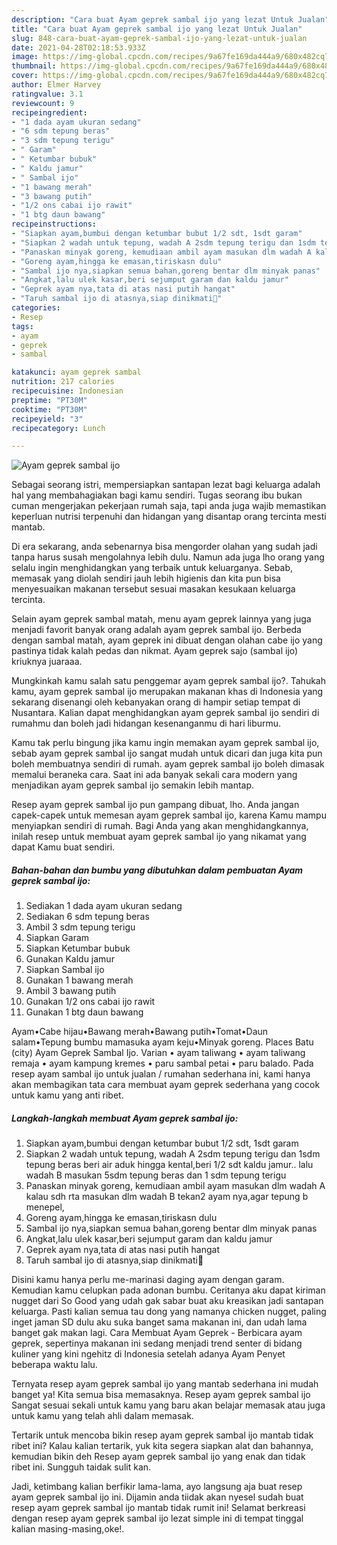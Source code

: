 ```yaml
---
description: "Cara buat Ayam geprek sambal ijo yang lezat Untuk Jualan"
title: "Cara buat Ayam geprek sambal ijo yang lezat Untuk Jualan"
slug: 848-cara-buat-ayam-geprek-sambal-ijo-yang-lezat-untuk-jualan
date: 2021-04-28T02:18:53.933Z
image: https://img-global.cpcdn.com/recipes/9a67fe169da444a9/680x482cq70/ayam-geprek-sambal-ijo-foto-resep-utama.jpg
thumbnail: https://img-global.cpcdn.com/recipes/9a67fe169da444a9/680x482cq70/ayam-geprek-sambal-ijo-foto-resep-utama.jpg
cover: https://img-global.cpcdn.com/recipes/9a67fe169da444a9/680x482cq70/ayam-geprek-sambal-ijo-foto-resep-utama.jpg
author: Elmer Harvey
ratingvalue: 3.1
reviewcount: 9
recipeingredient:
- "1 dada ayam ukuran sedang"
- "6 sdm tepung beras"
- "3 sdm tepung terigu"
- " Garam"
- " Ketumbar bubuk"
- " Kaldu jamur"
- " Sambal ijo"
- "1 bawang merah"
- "3 bawang putih"
- "1/2 ons cabai ijo rawit"
- "1 btg daun bawang"
recipeinstructions:
- "Siapkan ayam,bumbui dengan ketumbar bubut 1/2 sdt, 1sdt garam"
- "Siapkan 2 wadah untuk tepung, wadah A 2sdm tepung terigu dan 1sdm tepung beras beri air aduk hingga kental,beri 1/2 sdt kaldu jamur.. lalu wadah B masukan 5sdm tepung beras dan 1 sdm tepung terigu"
- "Panaskan minyak goreng, kemudiaan ambil ayam masukan dlm wadah A kalau sdh rta masukan dlm wadah B tekan2 ayam nya,agar tepung b menepel,"
- "Goreng ayam,hingga ke emasan,tiriskasn dulu"
- "Sambal ijo nya,siapkan semua bahan,goreng bentar dlm minyak panas"
- "Angkat,lalu ulek kasar,beri sejumput garam dan kaldu jamur"
- "Geprek ayam nya,tata di atas nasi putih hangat"
- "Taruh sambal ijo di atasnya,siap dinikmati💖"
categories:
- Resep
tags:
- ayam
- geprek
- sambal

katakunci: ayam geprek sambal 
nutrition: 217 calories
recipecuisine: Indonesian
preptime: "PT30M"
cooktime: "PT30M"
recipeyield: "3"
recipecategory: Lunch

---
```



![Ayam geprek sambal ijo](https://img-global.cpcdn.com/recipes/9a67fe169da444a9/680x482cq70/ayam-geprek-sambal-ijo-foto-resep-utama.jpg)

Sebagai seorang istri, mempersiapkan santapan lezat bagi keluarga adalah hal yang membahagiakan bagi kamu sendiri. Tugas seorang ibu bukan cuman mengerjakan pekerjaan rumah saja, tapi anda juga wajib memastikan keperluan nutrisi terpenuhi dan hidangan yang disantap orang tercinta mesti mantab.

Di era  sekarang, anda sebenarnya bisa mengorder olahan yang sudah jadi tanpa harus susah mengolahnya lebih dulu. Namun ada juga lho orang yang selalu ingin menghidangkan yang terbaik untuk keluarganya. Sebab, memasak yang diolah sendiri jauh lebih higienis dan kita pun bisa menyesuaikan makanan tersebut sesuai masakan kesukaan keluarga tercinta. 

Selain ayam geprek sambal matah, menu ayam geprek lainnya yang juga menjadi favorit banyak orang adalah ayam geprek sambal ijo. Berbeda dengan sambal matah, ayam geprek ini dibuat dengan olahan cabe ijo yang pastinya tidak kalah pedas dan nikmat. Ayam geprek sajo (sambal ijo) kriuknya juaraaa.

Mungkinkah kamu salah satu penggemar ayam geprek sambal ijo?. Tahukah kamu, ayam geprek sambal ijo merupakan makanan khas di Indonesia yang sekarang disenangi oleh kebanyakan orang di hampir setiap tempat di Nusantara. Kalian dapat menghidangkan ayam geprek sambal ijo sendiri di rumahmu dan boleh jadi hidangan kesenanganmu di hari liburmu.

Kamu tak perlu bingung jika kamu ingin memakan ayam geprek sambal ijo, sebab ayam geprek sambal ijo sangat mudah untuk dicari dan juga kita pun boleh membuatnya sendiri di rumah. ayam geprek sambal ijo boleh dimasak memalui beraneka cara. Saat ini ada banyak sekali cara modern yang menjadikan ayam geprek sambal ijo semakin lebih mantap.

Resep ayam geprek sambal ijo pun gampang dibuat, lho. Anda jangan capek-capek untuk memesan ayam geprek sambal ijo, karena Kamu mampu menyiapkan sendiri di rumah. Bagi Anda yang akan menghidangkannya, inilah resep untuk membuat ayam geprek sambal ijo yang nikamat yang dapat Kamu buat sendiri.

<!--inarticleads1-->

##### Bahan-bahan dan bumbu yang dibutuhkan dalam pembuatan Ayam geprek sambal ijo:

1. Sediakan 1 dada ayam ukuran sedang
1. Sediakan 6 sdm tepung beras
1. Ambil 3 sdm tepung terigu
1. Siapkan  Garam
1. Siapkan  Ketumbar bubuk
1. Gunakan  Kaldu jamur
1. Siapkan  Sambal ijo
1. Gunakan 1 bawang merah
1. Ambil 3 bawang putih
1. Gunakan 1/2 ons cabai ijo rawit
1. Gunakan 1 btg daun bawang


Ayam•Cabe hijau•Bawang merah•Bawang putih•Tomat•Daun salam•Tepung bumbu mamasuka ayam keju•Minyak goreng. Places Batu (city) Ayam Geprek Sambal Ijo. Varian • ayam taliwang • ayam taliwang remaja • ayam kampung kremes • paru sambal petai • paru balado. Pada resep ayam sambal ijo untuk jualan / rumahan sederhana ini, kami hanya akan membagikan tata cara membuat ayam geprek sederhana yang cocok untuk kamu yang anti ribet. 

<!--inarticleads2-->

##### Langkah-langkah membuat Ayam geprek sambal ijo:

1. Siapkan ayam,bumbui dengan ketumbar bubut 1/2 sdt, 1sdt garam
1. Siapkan 2 wadah untuk tepung, wadah A 2sdm tepung terigu dan 1sdm tepung beras beri air aduk hingga kental,beri 1/2 sdt kaldu jamur.. lalu wadah B masukan 5sdm tepung beras dan 1 sdm tepung terigu
1. Panaskan minyak goreng, kemudiaan ambil ayam masukan dlm wadah A kalau sdh rta masukan dlm wadah B tekan2 ayam nya,agar tepung b menepel,
1. Goreng ayam,hingga ke emasan,tiriskasn dulu
1. Sambal ijo nya,siapkan semua bahan,goreng bentar dlm minyak panas
1. Angkat,lalu ulek kasar,beri sejumput garam dan kaldu jamur
1. Geprek ayam nya,tata di atas nasi putih hangat
1. Taruh sambal ijo di atasnya,siap dinikmati💖


Disini kamu hanya perlu me-marinasi daging ayam dengan garam. Kemudian kamu celupkan pada adonan bumbu. Ceritanya aku dapat kiriman nugget dari So Good yang udah gak sabar buat aku kreasikan jadi santapan keluarga. Pasti kalian semua tau dong yang namanya chicken nugget, paling inget jaman SD dulu aku suka banget sama makanan ini, dan udah lama banget gak makan lagi. Cara Membuat Ayam Geprek - Berbicara ayam geprek, sepertinya makanan ini sedang menjadi trend senter di bidang kuliner yang kini ngehitz di Indonesia setelah adanya Ayam Penyet beberapa waktu lalu. 

Ternyata resep ayam geprek sambal ijo yang mantab sederhana ini mudah banget ya! Kita semua bisa memasaknya. Resep ayam geprek sambal ijo Sangat sesuai sekali untuk kamu yang baru akan belajar memasak atau juga untuk kamu yang telah ahli dalam memasak.

Tertarik untuk mencoba bikin resep ayam geprek sambal ijo mantab tidak ribet ini? Kalau kalian tertarik, yuk kita segera siapkan alat dan bahannya, kemudian bikin deh Resep ayam geprek sambal ijo yang enak dan tidak ribet ini. Sungguh taidak sulit kan. 

Jadi, ketimbang kalian berfikir lama-lama, ayo langsung aja buat resep ayam geprek sambal ijo ini. Dijamin anda tiidak akan nyesel sudah buat resep ayam geprek sambal ijo mantab tidak rumit ini! Selamat berkreasi dengan resep ayam geprek sambal ijo lezat simple ini di tempat tinggal kalian masing-masing,oke!.

